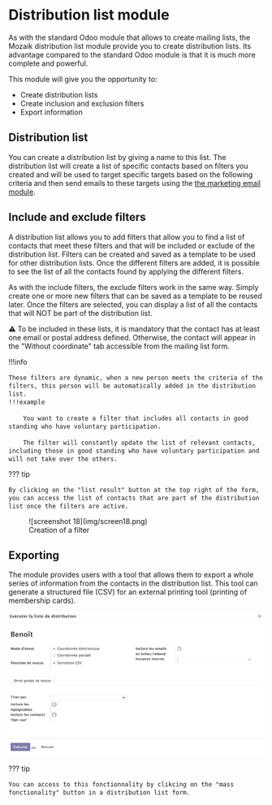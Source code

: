 # Distribution list module

As with the standard Odoo module that allows to create mailing lists, the Mozaik distribution list module provide you to create distribution lists. Its advantage compared to the standard Odoo module is that it is much more complete and powerful.

This module will give you the opportunity to:

- Create distribution lists
- Create inclusion and exclusion filters
- Export information

## Distribution list
You can create a distribution list by giving a name to this list. The distribution list will create a list of specific contacts based on filters you created and will be used to target specific targets based on the following criteria and then send emails to these targets using the <a href=https://mozaik-association.github.io/mozaik/email-marketing tagret="_blank">the marketing email module</a>. 


## Include and exclude filters

    
A distribution list allows you to add filters that allow you to find a list of contacts that meet these filters and that will be included or exclude of the distribution list. Filters can be created and saved as a template to be used for other distribution lists. Once the different filters are added, it is possible to see the list of all the contacts found by applying the different filters. 

As with the include filters, the exclude filters work in the same way. Simply create one or more new filters that can be saved as a template to be reused later. Once the filters are selected, you can display a list of all the contacts that will NOT be part of the distribution list.

:warning: To be included in these lists, it is mandatory that the contact has at least one email or postal address defined. Otherwise, the contact will appear in the "Without coordinate" tab accessible from the mailing list form.

!!!info

    These filters are dynamic, when a new person meets the criteria of the filters, this person will be automatically added in the distribution list.
    !!!example

        You want to create a filter that includes all contacts in good standing who have voluntary participation.

        The filter will constantly update the list of relevant contacts, including those in good standing who have voluntary participation and will not take over the others.

??? tip

    By clicking on the "list result" button at the top right of the form, you can access the list of contacts that are part of the distribution list once the filters are active.

<figure markdown>
![screenshot 18](img/screen18.png)
 <figcaption>Creation of a filter</figcaption>
</figure>

## Exporting

The module provides users with a tool that allows them to export a whole series of information from the contacts in the distribution list. This tool can generate a structured file (CSV) for an external printing tool (printing of membership cards).

![screenshot 22](img/screen22.png)

??? tip

    You can access to this fonctionnality by clikcing on the "mass fonctionality" button in a distribution list form.